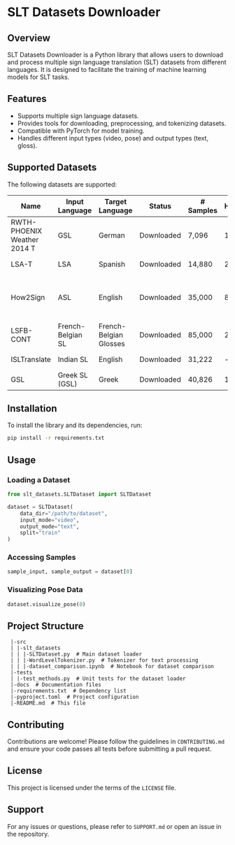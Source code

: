 # SLT Datasets Downloader

## Overview

SLT Datasets Downloader is a Python library that allows users to download and process multiple sign language translation (SLT) datasets from different languages. It is designed to facilitate the training of machine learning models for SLT tasks.

## Features
- Supports multiple sign language datasets.
- Provides tools for downloading, preprocessing, and tokenizing datasets.
- Compatible with PyTorch for model training.
- Handles different input types (video, pose) and output types (text, gloss).

## Supported Datasets
The following datasets are supported:

| Name | Input Language | Target Language | Status | # Samples | Hs | Video | Pose | Transcription | Gloss | Other data | # Words | # Singletons | # Signers | Source | BLEU (4) |
|------|---------------|----------------|--------|-----------|----|-------|------|--------------|-------|------------|---------|--------------|----------|--------|----------|
| RWTH-PHOENIX Weather 2014 T | GSL | German | Downloaded | 7,096 | 10 | Yes | No | Yes | Yes | - | 2,887 | 1,077 | 9 | TV | 28.95 |
| LSA-T | LSA | Spanish | Downloaded | 14,880 | 22 | Yes | Yes (MP) | Yes | No | - | 14,239 | 7,150 | 103 | Web | 0.93 (WER) |
| How2Sign | ASL | English | Downloaded | 35,000 | 80 | Yes | Yes | Yes | Yes | Multiple angles, 3D pose, Speech | 16,000 | - | 11 | - | 8.03 |
| LSFB-CONT | French-Belgian SL | French-Belgian Glosses | Downloaded | 85,000 | 25 | Yes | Yes (MP) | No | Yes | - | 6,883 | - | 100 | Laboratory | - |
| ISLTranslate | Indian SL | English | Downloaded | 31,222 | - | Yes | Yes (MP) | Yes | No | - | 11,655 | - | - | - | 6.09 |
| GSL | Greek SL (GSL) | Greek | Downloaded | 40,826 | 10 | Yes | No | No | Yes | Depth | 310 | 0 | 7 | Laboratory | 20.62 (WER) |                           |

## Installation
To install the library and its dependencies, run:
```bash
pip install -r requirements.txt
```

## Usage
### Loading a Dataset
```python
from slt_datasets.SLTDataset import SLTDataset

dataset = SLTDataset(
    data_dir="/path/to/dataset",
    input_mode="video",
    output_mode="text",
    split="train"
)
```
### Accessing Samples
```python
sample_input, sample_output = dataset[0]
```
### Visualizing Pose Data
```python
dataset.visualize_pose(0)
```

## Project Structure
```
 |-src
 | |-slt_datasets
 | | |-SLTDataset.py  # Main dataset loader
 | | |-WordLevelTokenizer.py  # Tokenizer for text processing
 | | |-dataset_comparison.ipynb  # Notebook for dataset comparison
 |-tests
 | |-test_methods.py  # Unit tests for the dataset loader
 |-docs  # Documentation files
 |-requirements.txt  # Dependency list
 |-pyproject.toml  # Project configuration
 |-README.md  # This file
```

## Contributing
Contributions are welcome! Please follow the guidelines in `CONTRIBUTING.md` and ensure your code passes all tests before submitting a pull request.

## License
This project is licensed under the terms of the `LICENSE` file.

## Support
For any issues or questions, please refer to `SUPPORT.md` or open an issue in the repository.

